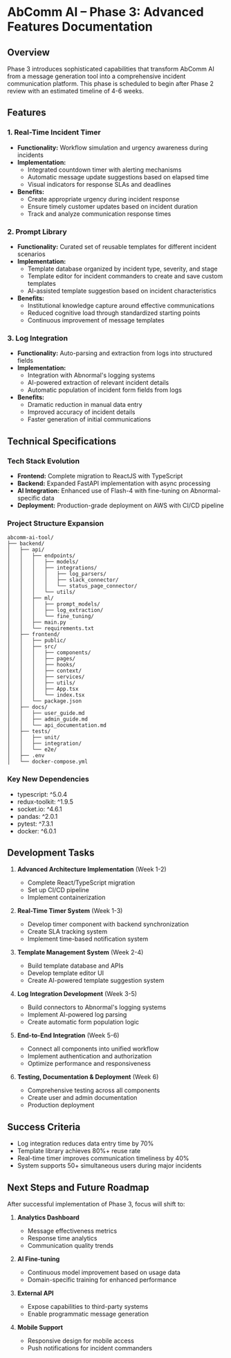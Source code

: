 # AbComm AI – Phase 3: Advanced Features Documentation

## Overview
Phase 3 introduces sophisticated capabilities that transform AbComm AI from a message generation tool into a comprehensive incident communication platform. This phase is scheduled to begin after Phase 2 review with an estimated timeline of 4-6 weeks.

## Features

### 1. Real-Time Incident Timer
- **Functionality:** Workflow simulation and urgency awareness during incidents
- **Implementation:**
  - Integrated countdown timer with alerting mechanisms
  - Automatic message update suggestions based on elapsed time
  - Visual indicators for response SLAs and deadlines
- **Benefits:**
  - Create appropriate urgency during incident response
  - Ensure timely customer updates based on incident duration
  - Track and analyze communication response times

### 2. Prompt Library
- **Functionality:** Curated set of reusable templates for different incident scenarios
- **Implementation:**
  - Template database organized by incident type, severity, and stage
  - Template editor for incident commanders to create and save custom templates
  - AI-assisted template suggestion based on incident characteristics
- **Benefits:**
  - Institutional knowledge capture around effective communications
  - Reduced cognitive load through standardized starting points
  - Continuous improvement of message templates

### 3. Log Integration
- **Functionality:** Auto-parsing and extraction from logs into structured fields
- **Implementation:**
  - Integration with Abnormal's logging systems
  - AI-powered extraction of relevant incident details
  - Automatic population of incident form fields from logs
- **Benefits:**
  - Dramatic reduction in manual data entry
  - Improved accuracy of incident details
  - Faster generation of initial communications

## Technical Specifications

### Tech Stack Evolution
- **Frontend:** Complete migration to ReactJS with TypeScript
- **Backend:** Expanded FastAPI implementation with async processing
- **AI Integration:** Enhanced use of Flash-4 with fine-tuning on Abnormal-specific data
- **Deployment:** Production-grade deployment on AWS with CI/CD pipeline

### Project Structure Expansion
```
abcomm-ai-tool/
├── backend/
│   ├── api/
│   │   ├── endpoints/
│   │   │   ├── models/
│   │   │   ├── integrations/
│   │   │   │   ├── log_parsers/
│   │   │   │   ├── slack_connector/
│   │   │   │   └── status_page_connector/
│   │   │   └── utils/
│   │   ├── ml/
│   │   │   ├── prompt_models/
│   │   │   ├── log_extraction/
│   │   │   └── fine_tuning/
│   │   ├── main.py
│   │   └── requirements.txt
│   ├── frontend/
│   │   ├── public/
│   │   ├── src/
│   │   │   ├── components/
│   │   │   ├── pages/
│   │   │   ├── hooks/
│   │   │   ├── context/
│   │   │   ├── services/
│   │   │   ├── utils/
│   │   │   ├── App.tsx
│   │   │   └── index.tsx
│   │   └── package.json
│   ├── docs/
│   │   ├── user_guide.md
│   │   ├── admin_guide.md
│   │   └── api_documentation.md
│   ├── tests/
│   │   ├── unit/
│   │   ├── integration/
│   │   └── e2e/
│   ├── .env
│   └── docker-compose.yml
```

### Key New Dependencies
- typescript: ^5.0.4
- redux-toolkit: ^1.9.5
- socket.io: ^4.6.1
- pandas: ^2.0.1
- pytest: ^7.3.1
- docker: ^6.0.1

## Development Tasks

1. **Advanced Architecture Implementation** (Week 1-2)
   - Complete React/TypeScript migration
   - Set up CI/CD pipeline
   - Implement containerization

2. **Real-Time Timer System** (Week 1-3)
   - Develop timer component with backend synchronization
   - Create SLA tracking system
   - Implement time-based notification system

3. **Template Management System** (Week 2-4)
   - Build template database and APIs
   - Develop template editor UI
   - Create AI-powered template suggestion system

4. **Log Integration Development** (Week 3-5)
   - Build connectors to Abnormal's logging systems
   - Implement AI-powered log parsing
   - Create automatic form population logic

5. **End-to-End Integration** (Week 5-6)
   - Connect all components into unified workflow
   - Implement authentication and authorization
   - Optimize performance and responsiveness

6. **Testing, Documentation & Deployment** (Week 6)
   - Comprehensive testing across all components
   - Create user and admin documentation
   - Production deployment

## Success Criteria
- Log integration reduces data entry time by 70%
- Template library achieves 80%+ reuse rate
- Real-time timer improves communication timeliness by 40%
- System supports 50+ simultaneous users during major incidents

## Next Steps and Future Roadmap
After successful implementation of Phase 3, focus will shift to:

1. **Analytics Dashboard**
   - Message effectiveness metrics
   - Response time analytics
   - Communication quality trends

2. **AI Fine-tuning**
   - Continuous model improvement based on usage data
   - Domain-specific training for enhanced performance

3. **External API**
   - Expose capabilities to third-party systems
   - Enable programmatic message generation

4. **Mobile Support**
   - Responsive design for mobile access
   - Push notifications for incident commanders 